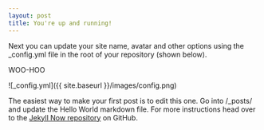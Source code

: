 ```yaml
---
layout: post
title: You're up and running!
---
```


Next you can update your site name, avatar and other options using the _config.yml file in the root of your repository (shown below).

WOO-HOO

![_config.yml]({{ site.baseurl }}/images/config.png)

The easiest way to make your first post is to edit this one. Go into /_posts/ and update the Hello World markdown file. For more instructions head over to the [Jekyll Now repository](https://github.com/barryclark/jekyll-now) on GitHub.
